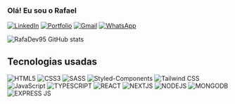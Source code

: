 ### Olá! Eu sou o Rafael

[![LinkedIn](https://img.shields.io/badge/LinkedIn-0077B5?style=for-the-badge&logo=linkedin&logoColor=white)](https://www.linkedin.com/in/rafadev95/)
[![Portfolio](https://img.shields.io/badge/Portfolio-0A0A0A?style=for-the-badge&logo=dev.to&logoColor=white)](https://rafadev95-portfolio.vercel.app/)
[![Gmail](https://img.shields.io/badge/Gmail-D14836?style=for-the-badge&logo=gmail&logoColor=white)](https://mailto:rafael-dev@hotmail.com)
[![WhatsApp](https://img.shields.io/badge/WhatsApp-25D366?style=for-the-badge&logo=whatsapp&logoColor=white)](https://api.whatsapp.com/send?phone=5582991490104)

![RafaDev95 GitHub stats](https://github-readme-stats.vercel.app/api?username=RafaDev95&show_icons=true&theme=tokyonight)

## Tecnologias usadas


<div style='display:inline_block'> 

<img  alt="HTML5" src="https://img.shields.io/badge/HTML5-E34F26?style=for-the-badge&logo=html5&logoColor=white">

<img  alt="CSS3" src="https://img.shields.io/badge/CSS3-1572B6?style=for-the-badge&logo=css3&logoColor=white">

<img  alt="SASS" src="https://img.shields.io/badge/Sass-CC6699?style=for-the-badge&logo=sass&logoColor=white">

<img  alt="Styled-Components" src="https://img.shields.io/badge/styled--components-yellow?style=for-the-badge&logo=styled-components&logoColor=white">

<img  alt="Tailwind CSS" src="https://img.shields.io/badge/Tailwind_CSS-38B2AC?style=for-the-badge&logo=tailwind-css&logoColor=white">

<img  alt="JavaScript" src="https://img.shields.io/badge/JavaScript-323330?style=for-the-badge&logo=javascript&logoColor=F7DF1E">
  
<img alt="TYPESCRIPT" src="https://img.shields.io/badge/TypeScript-007ACC?style=for-the-badge&logo=typescript&logoColor=white">
  
<img  alt="REACT" src="https://img.shields.io/badge/React-20232A?style=for-the-badge&logo=react&logoColor=61DAFB">

<img  alt="NEXTJS" src="https://img.shields.io/badge/Next-20232A?style=for-the-badge&logo=vercel&logoColor=FFFFF">
  
<img  alt="NODEJS" src="https://img.shields.io/badge/Node.js-43853D?style=for-the-badge&logo=node.js&logoColor=white">

<img  alt="MONGODB" src="https://img.shields.io/badge/MongoDB-4EA94B?style=for-the-badge&logo=mongodb&logoColor=white">
  
<img  alt="EXPRESS JS" src="https://img.shields.io/badge/Express.js-404D59?style=for-the-badge">

</div>
